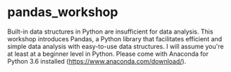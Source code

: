 # pandas_workshop
Built-in data structures in Python are insufficient for data analysis. This workshop introduces Pandas, a Python library that facilitates efficient and simple data analysis with easy-to-use data structures. I will assume you're at least at a beginner level in Python. Please come with Anaconda for Python 3.6 installed (https://www.anaconda.com/download/).
